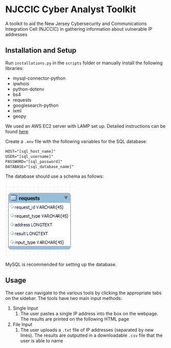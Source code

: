 # NJCCIC Cyber Analyst Toolkit
A toolkit to aid the New Jersey Cybersecurity and Communications Integration Cell (NJCCIC) in gathering information about vulnerable IP addresses

## Installation and Setup
Run `installations.py` in the `scripts` folder or manually install the following libraries:
* mysql-connector-python
* ipwhois
* python-dotenv
* bs4
* requests
* googlesearch-python
* lxml
* geopy

We used an AWS EC2 server with LAMP set up. Detailed instructions can be found [here](https://docs.aws.amazon.com/AWSEC2/latest/UserGuide/ec2-lamp-amazon-linux-2.html)

Create a `.env` file with the following variables for the SQL database:
```
HOST="[sql_host_name]"
USER="[sql_username]"
PASSWORD="[sql_password]"
DATABASE="[sql_database_name]"
```

The database should use a schema as follows:

![SQL Schema](schema.png)

MySQL is recommended for setting up the database.

## Usage
The user can navigate to the various tools by clicking the appropriate tabs on the sidebar. The tools have two main input methods:
1. Single Input
   1. The user pastes a single IP address into the box on the webpage. The results are printed on the following HTML page
2. File Input
   1. The user uploads a `.txt` file of IP addresses (separated by new lines). The results are outputted in a downloadable `.csv` file that the user is able to name
